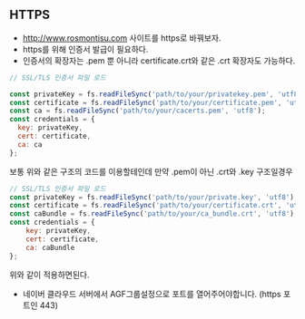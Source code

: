 ## HTTPS
- http://www.rosmontisu.com 사이트를 https로 바꿔보자.
- https를 위해 인증서 발급이 필요하다.
- 인증서의 확장자는 .pem 뿐 아니라 certificate.crt와 같은 .crt 확장자도 가능하다.
```js
// SSL/TLS 인증서 파일 로드

const privateKey = fs.readFileSync('path/to/your/privatekey.pem', 'utf8');
const certificate = fs.readFileSync('path/to/your/certificate.pem', 'utf8');
const ca = fs.readFileSync('path/to/your/cacerts.pem', 'utf8');
const credentials = {
  key: privateKey,
  cert: certificate,
  ca: ca
};
```
보통 위와 같은 구조의 코드를 이용할테인데 만약 .pem이 아닌 .crt와 .key 구조일경우
```js
// SSL/TLS 인증서 파일 로드 
const privateKey = fs.readFileSync('path/to/your/private.key', 'utf8'); 
const certificate = fs.readFileSync('path/to/your/certificate.crt', 'utf8'); 
const caBundle = fs.readFileSync('path/to/your/ca_bundle.crt', 'utf8');
const credentials = { 
	key: privateKey, 
	cert: certificate, 
	ca: caBundle 
};
```
위와 같이 적용하면된다.


- 네이버 클라우드 서버에서 AGF그룹설정으로 포트를 열어주어야합니다. (https 포트인 443)